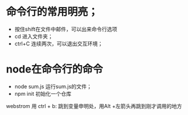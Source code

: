 # 命令行的常用明亮；

- 按住shift在文件中邮件，可以出来命令行选项
- cd 进入文件夹；
- ctrl+C 连续两次，可以退出交互环境；


# node在命令行的命令

- node sum.js 运行sum.js的文件；
- npm init 初始化一个仓库

webstrom 用 ctrl + b: 跳到变量申明处，用Alt +左箭头再跳到刚才调用的地方

